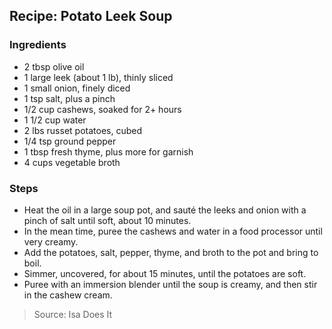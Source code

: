 ## Recipe: Potato Leek Soup


### Ingredients
 - 2 tbsp olive oil
 - 1 large leek (about 1 lb), thinly sliced
 - 1 small onion, finely diced
 - 1 tsp salt, plus a pinch
 - 1/2 cup cashews, soaked for 2+ hours
 - 1 1/2 cup water
 - 2 lbs russet potatoes, cubed
 - 1/4 tsp ground pepper
 - 1 tbsp fresh thyme, plus more for garnish
 - 4 cups vegetable broth

### Steps
 - Heat the oil in a large soup pot, and sauté the leeks and onion with a pinch of salt until soft, about 10 minutes.
 - In the mean time, puree the cashews and water in a food processor until very creamy.
 - Add the potatoes, salt, pepper, thyme, and broth to the pot and bring to boil.
 - Simmer, uncovered, for about 15 minutes, until the potatoes are soft.
 - Puree with an immersion blender until the soup is creamy, and then stir in the cashew cream.

> Source: Isa Does It